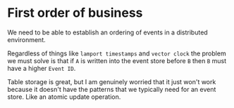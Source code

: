 ﻿
# First order of business

We need to be able to establish an ordering of events in a distributed environment.

Regardless of things like `lamport timestamps` and `vector clock` the problem we must solve is that if `A` is written into the event store before `B` then `B` must have a higher `Event ID`.

Table storage is great, but I am genuinely worried that it just won't work because it doesn't have the patterns that we typically need for an event store. Like an atomic update operation.

